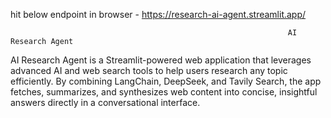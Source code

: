 hit below endpoint in browser -
https://research-ai-agent.streamlit.app/


                                                                  AI Research Agent
AI Research Agent is a Streamlit-powered web application that leverages advanced AI and web search tools to help users research any topic efficiently. By combining LangChain, DeepSeek, and Tavily Search, the app fetches, summarizes, and synthesizes web content into concise, insightful answers directly in a conversational interface.


